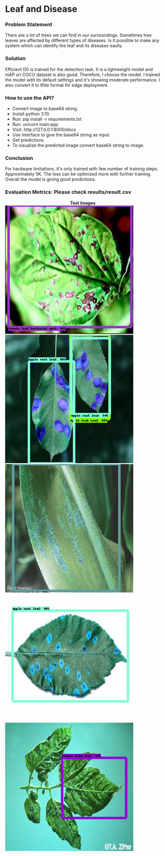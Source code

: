 <h1>Leaf and Disease</h1>
<div>
    <h3>Problem Statement</h3>
    <div>
    There are a lot of trees we can find in our surroundings. Sometimes tree leaves 
are affected by different types of diseases. Is it possible to make any system 
which can identify the leaf and its diseases easily.  
    </div>
<div>
    <h3>Solution</h3>
    <div>
        Efficient D0 is trained for the detection task. It is a lightweight 
model and mAP on COCO dataset is also good. Therefore, I choose the model.
I trained the model with its default settings and it's showing moderate
performance. I also convert it to tflite format for edge deployment.
    </div>
</div>
<div>
    <h3>How to use the API?</h3>
    <ul>
        <li>Convert image to base64 string.</li>
        <li>Install python 3.10.</li>
        <li>Run: pip install -r requirements.txt</li>
        <li>Run: uvicorn main:app</li>
        <li>Visit: http://127.0.0.1:8000/docs</li>
        <li>Use interface to give the base64 string as input.</li>
        <li>Get predictions.</li>
        <li>To visualize the predicted image convert base64 string to image.</li>
    </ul>
</div>
</div>
<div>
    <h3>Conclusion</h3>
    <div>
        For hardware limitations, it's only trained with few number of
training steps. Approximately 5K. The loss can be optimized more with
further training. Overall the model is giving good predictions.
    </div>
</div>
<div>
    <h3>Evaluation Metrics: Please check <strong>results/result.csv</strong></h3>
    <div>
        <strong><center>Test Images</center></strong>
        <img src="results/test1.png">
        <img src="results/test2.png">
        <img src="results/test3.png">
        <img src="results/test4.png">
        <img src="results/test5.png">
    </div>
    <div>
    </div>
</div>
